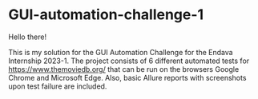 # GUI-automation-challenge-1

Hello there!

This is my solution for the GUI Automation Challenge for the Endava Internship 2023-1.
The project consists of 6 different automated tests for https://www.themoviedb.org/ that can be run on the browsers Google Chrome and Microsoft Edge. Also, basic Allure reports with screenshots upon test failure are included.

